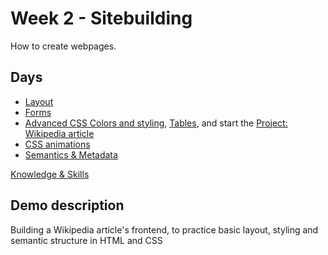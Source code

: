 # Week 2 - Sitebuilding
How to create webpages.

## Days
- [Layout](1-layout)
- [Forms](2-forms)
- [Advanced CSS Colors and styling](https://github.com/greenfox-academy/teaching-materials/tree/master/html-css/advanced-css), [Tables](https://github.com/greenfox-academy/teaching-materials/tree/master/html-css/html-tables), and start the [Project: Wikipedia article](https://github.com/greenfox-academy/teaching-materials/tree/master/html-css/project-wikipedia)
- [CSS animations](https://github.com/greenfox-academy/teaching-materials/tree/master/html-css/css-animation)
- [Semantics & Metadata](https://github.com/greenfox-academy/teaching-materials/tree/master/html-css/semantics-metadata)

[Knowledge & Skills](https://github.com/greenfox-academy/teaching-materials/blob/master/html-css/knowledge-skills.md)

## Demo description
Building a Wikipedia article's frontend, to practice basic layout, styling and semantic structure in HTML and CSS
